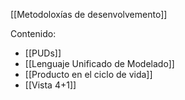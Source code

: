 [[Metodoloxías de desenvolvemento]]

Contenido:
+ [[PUDs]]
+ [[Lenguaje Unificado de Modelado]]
+ [[Producto en el ciclo de vida]]
+ [[Vista 4+1]]